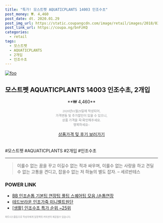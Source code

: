 ```yaml
--- 
title: "특가! 모스트펫 AQUATICPLANTS 14003 인조수초" 
post_money: ₩. 4,460 
post_date: dt. 2020.01.29 
post_img_url: https://static.coupangcdn.com/image/retail/images/2018/03/30/14/2/27e6e9cc-a276-456f-90dc-d4c5ee73248c.jpg 
post_link_url: https://coupa.ng/bnFzKQ 
categories: 
  - retail 
tags: 
  - 모스트펫 
  - AQUATICPLANTS 
  - 2개입 
  - 인조수초 
--- 
```

[![foo](https://static.coupangcdn.com/image/retail/images/2018/03/30/14/2/27e6e9cc-a276-456f-90dc-d4c5ee73248c.jpg)](https://coupa.ng/bnFzKQ) 

## 모스트펫 AQUATICPLANTS 14003 인조수초, 2개입 
<p style="text-align: center;">**₩ 4,460**</p> 
<p style="text-align: center;"><span style="color: #898c8f; font-family: Georgia,Times,serif; font-size: 0.75em;">2020년01월29일에 작성되어, <br>가격변동 및 추가할인이 있을 수 있으니,<br> 상품 가격을 꼭!확인해주세요.<br>행복하세요~</span> 
</p>	 
<div markdown="0" style="text-align: center;"><a href="https://coupa.ng/bnFzKQ" class="btn btn--success">상품가격 및 후기 보러가기</a></div> 
<br><br> 
  #모스트펫 #AQUATICPLANTS #2개입 #인조수초 
<hr> 

> 이룰수 없는 꿈을 꾸고 이길수 없는 적과 싸우며, 이룰수 없는 사랑을 하고 견딜 수 없는 고통을 견디고, 잡을수 없는 저 하늘의 별도 잡자. – 세르반테스 


### POWER LINK

* <a href="https://blog.naver.com/santokki14/221778236443" target="_blank">BB 인조손톱 기본팁 연장팁 풀팁 스퀘어팁 모음 /손톱연장</a>
* <a href="https://blog.naver.com/fasyy4321/221790824422" target="_blank">테드브라운 인조가죽 미니벨트원단</a>
* <a href="https://blog.naver.com/sakai111/221788410575" target="_blank"> [생활] 인조수초 특가 순위 ~25위</a>

<span style="color: #898c8f; font-family: Georgia,Times,serif; font-size: 0.55em;">파트너스활동으로 작성자에게 일정액의 커미션이 제공될수 있습니다.</span> 
